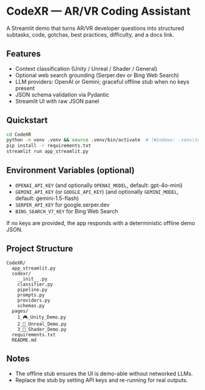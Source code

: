 # CodeXR — AR/VR Coding Assistant 

A Streamlit demo that turns AR/VR developer questions into structured subtasks, code, gotchas, best practices, difficulty, and a docs link.

## Features
- Context classification (Unity / Unreal / Shader / General)
- Optional web search grounding (Serper.dev or Bing Web Search)
- LLM providers: OpenAI or Gemini; graceful offline stub when no keys present
- JSON schema validation via Pydantic
- Streamlit UI with raw JSON panel

## Quickstart
```bash
cd CodeXR
python -m venv .venv && source .venv/bin/activate  # (Windows: .venv\Scripts\activate)
pip install -r requirements.txt
streamlit run app_streamlit.py
```

## Environment Variables (optional)
- `OPENAI_API_KEY` (and optionally `OPENAI_MODEL`, default: gpt-4o-mini)
- `GEMINI_API_KEY` (or `GOOGLE_API_KEY`) (and optionally `GEMINI_MODEL`, default: gemini-1.5-flash)
- `SERPER_API_KEY` for google.serper.dev
- `BING_SEARCH_V7_KEY` for Bing Web Search

If no keys are provided, the app responds with a deterministic offline demo JSON.

## Project Structure
```
CodeXR/
  app_streamlit.py
  codexr/
    __init__.py
    classifier.py
    pipeline.py
    prompts.py
    providers.py
    schemas.py
  pages/
    1_🎮_Unity_Demo.py
    2_🧱_Unreal_Demo.py
    3_🧪_Shader_Demo.py
  requirements.txt
  README.md
```

## Notes
- The offline stub ensures the UI is demo-able without networked LLMs.
- Replace the stub by setting API keys and re-running for real outputs.
```

